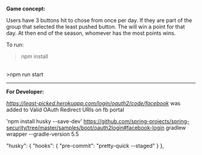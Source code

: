 **Game concept:**

Users have 3 buttons hit to chose from once per day. If they are part of the group that selected the least pushed button. The will win a point for that day. At then end of the season, whomever has the most points wins. 


To run: 
>npm install 
<br/>
>npm run start

___
**For Developer:**

*https://least-picked.herokuapp.com/login/oauth2/code/facebook* was added to Valid OAuth Redirect URIs on fb portal

'npm install husky --save-dev'
https://github.com/spring-projects/spring-security/tree/master/samples/boot/oauth2login#facebook-login
gradlew wrapper --gradle-version 5.5

  "husky": {
    "hooks": {
      "pre-commit": "pretty-quick --staged"
    }
  },